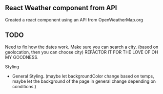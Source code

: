 React Weather component from API
------

Created a react component using an API from OpenWeatherMap.org


TODO
----
Need to fix how the dates work.
Make sure you can search a city. (based on geolocation, then you can choose city)
REFACTOR IT FOR THE LOVE OF OH MY GOODNESS.

Styling
- General Styling. (maybe let backgroundColor change based on temps, maybe let the background of the page in general change depending on conditions.)
